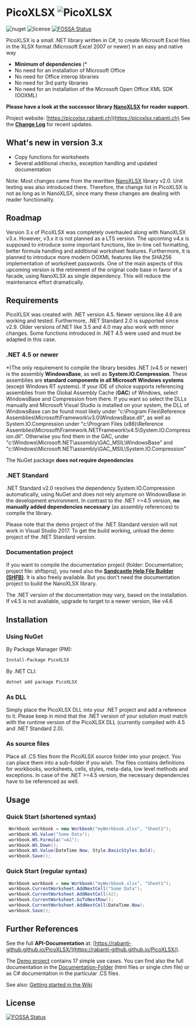 # PicoXLSX ![PicoXLSX](https://rabanti-github.github.io/PicoXLSX/icons/PicoXLSX.png)

![nuget](https://img.shields.io/nuget/v/picoXLSX.svg?maxAge=86400)
![license](https://img.shields.io/github/license/rabanti-github/picoXlsx.svg)
[![FOSSA Status](https://app.fossa.io/api/projects/git%2Bgithub.com%2Frabanti-github%2FPicoXLSX.svg?type=shield)](https://app.fossa.io/projects/git%2Bgithub.com%2Frabanti-github%2FPicoXLSX?ref=badge_shield)

 PicoXLSX is a small .NET library written in C#, to create Microsoft Excel files in the XLSX format (Microsoft Excel 2007 or newer) in an easy and native way

* **Minimum of dependencies** (\*
* No need for an installation of Microsoft Office
* No need for Office interop libraries
* No need for 3rd party libraries
* No need for an installation of the Microsoft Open Office XML SDK (OOXML)

**Please have a look at the successor library [NanoXLSX](https://github.com/rabanti-github/NanoXLSX) for reader support.**

Project website: [https://picoxlsx.rabanti.ch](https://picoxlsx.rabanti.ch) 
See the **[Change Log](https://github.com/rabanti-github/PicoXLSX/blob/master/Changelog.md)** for recent updates.

## What's new in version 3.x

* Copy functions for worksheets
* Several additional checks, exception handling and updated documentation

Note: Most changes came from the rewritten [NanoXLSX](https://github.com/rabanti-github/NanoXLSX) library v2.0. Unit testing was also introduced there.
Therefore, the change list in PicoXLSX is not as long as in NanoXLSX, since many these changes are dealing with reader functionality. 

## Roadmap
Version 3.x of PicoXLSX was completely overhauled along with NanoXLSX v3.x.
However, v3.x it is not planned as a LTS version. The upcoming v4.x is supposed to introduce some important functions, like in-line cell formatting, better formula handling and additional worksheet features.
Furthermore, it is planned to introduce more modern OOXML features like the SHA256 implementation of worksheet passwords.
One of the main aspects of this upcoming version is the retirement of the original code base in favor of a facade, using NanoXLSX as single dependency. This will reduce the maintenance effort dramatically.


## Requirements

PicoXLSX was created with .NET version 4.5. Newer versions like 4.6 are working and tested. Furthermore, .NET Standard 2.0 is supported since v2.9. Older versions of.NET like 3.5 and 4.0 may also work with minor changes. Some functions introduced in .NET 4.5 were used and must be adapted in this case. 

### .NET 4.5 or newer

*)The only requirement to compile the library besides .NET (v4.5 or newer) is the assembly **WindowsBase**, as well as **System.IO.Compression**. These assemblies are **standard components in all Microsoft Windows systems** (except Windows RT systems). If your IDE of choice supports referencing assemblies from the Global Assembly Cache (**GAC**) of Windows, select WindowsBase and Compression from there. If you want so select the DLLs manually and Microsoft Visual Studio is installed on your system, the DLL of WindowsBase can be found most likely under "c:\Program Files\Reference Assemblies\Microsoft\Framework\v3.0\WindowsBase.dll", as well as System.IO.Compression under "c:\Program Files (x86)\Reference Assemblies\Microsoft\Framework\.NETFramework\v4.5\System.IO.Compression.dll". Otherwise you find them in the GAC, under "c:\Windows\Microsoft.NET\assembly\GAC_MSIL\WindowsBase" and "c:\Windows\Microsoft.NET\assembly\GAC_MSIL\System.IO.Compression"

The NuGet package **does not require dependencies**

### .NET Standard

.NET Standard v2.0 resolves the dependency System.IO.Compression automatically, using NuGet and does not rely anymore on WindowsBase in the development environment. In contrast to the .NET >=4.5 version, **no manually added dependencies necessary** (as assembly references) to compile the library.

Please note that the demo project of the .NET Standard version will not work in Visual Studio 2017. To get the build working, unload the demo project of the .NET Standard version.

### Documentation project

If you want to compile the documentation project (folder: Documentation; project file: shfbproj), you need also the **[Sandcastle Help File Builder (SHFB)](https://github.com/EWSoftware/SHFB)**. It is also freely available. But you don't need the documentation project to build the NanoXLSX library.

The .NET version of the documentation may vary, based on the installation. If v4.5 is not available, upgrade to target to a newer version, like v4.6

## Installation

### Using NuGet

By Package Manager (PM):

```sh
Install-Package PicoXLSX
```

By .NET CLI:

```sh
dotnet add package PicoXLSX
```

### As DLL

Simply place the PicoXLSX DLL into your .NET project and add a reference to it. Please keep in mind that the .NET version of your solution must match with the runtime version of the PicoXLSX DLL (currently compiled with 4.5 and .NET Standard 2.0).

### As source files

Place all .CS files from the PicoXLSX source folder into your project. You can place them into a sub-folder if you wish. The files contains definitions for workbooks, worksheets, cells, styles, meta-data, low level methods and exceptions. In case of the .NET >=4.5 version, the necessary dependencies have to be referenced as well.

## Usage

### Quick Start (shortened syntax)

```c#
 Workbook workbook = new Workbook("myWorkbook.xlsx", "Sheet1");         // Create new workbook with a worksheet called Sheet1
 workbook.WS.Value("Some Data");                                        // Add cell A1
 workbook.WS.Formula("=A1");                                            // Add formula to cell B1
 workbook.WS.Down();                                                    // Go to row 2
 workbook.WS.Value(DateTime.Now, Style.BasicStyles.Bold);               // Add formatted value to cell A2
 workbook.Save();                                                       // Save the workbook as myWorkbook.xlsx
```

### Quick Start (regular syntax)

```c#
 Workbook workbook = new Workbook("myWorkbook.xlsx", "Sheet1");         // Create new workbook with a worksheet called Sheet1
 workbook.CurrentWorksheet.AddNextCell("Some Data");                    // Add cell A1
 workbook.CurrentWorksheet.AddNextCell(42);                             // Add cell B1
 workbook.CurrentWorksheet.GoToNextRow();                               // Go to row 2
 workbook.CurrentWorksheet.AddNextCell(DateTime.Now);                   // Add cell A2
 workbook.Save();                                                       // Save the workbook as myWorkbook.xlsx
```

## Further References

See the full **API-Documentation** at: [https://rabanti-github.github.io/PicoXLSX/](https://rabanti-github.github.io/PicoXLSX/).

The [Demo project](https://github.com/rabanti-github/PicoXLSX/tree/master/Demo) contains 17 simple use cases. You can find also the full documentation in the [Documentation-Folder](https://github.com/rabanti-github/PicoXLSX/tree/master/docs) (html files or single chm file) or as C# documentation in the particular .CS files.

See also: [Getting started in the Wiki](https://github.com/rabanti-github/PicoXLSX/wiki/Getting-started)

## License

[![FOSSA Status](https://app.fossa.io/api/projects/git%2Bgithub.com%2Frabanti-github%2FPicoXLSX.svg?type=large)](https://app.fossa.io/projects/git%2Bgithub.com%2Frabanti-github%2FPicoXLSX?ref=badge_large)